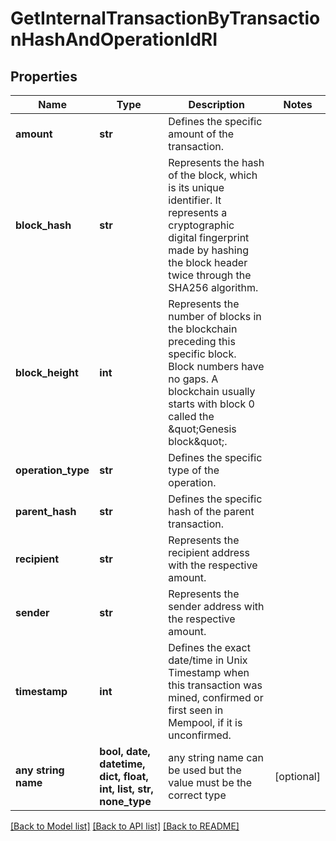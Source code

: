 # GetInternalTransactionByTransactionHashAndOperationIdRI


## Properties
Name | Type | Description | Notes
------------ | ------------- | ------------- | -------------
**amount** | **str** | Defines the specific amount of the transaction. | 
**block_hash** | **str** | Represents the hash of the block, which is its unique identifier. It represents a cryptographic digital fingerprint made by hashing the block header twice through the SHA256 algorithm. | 
**block_height** | **int** | Represents the number of blocks in the blockchain preceding this specific block. Block numbers have no gaps. A blockchain usually starts with block 0 called the \&quot;Genesis block\&quot;. | 
**operation_type** | **str** | Defines the specific type of the operation. | 
**parent_hash** | **str** | Defines the specific hash of the parent transaction. | 
**recipient** | **str** | Represents the recipient address with the respective amount. | 
**sender** | **str** | Represents the sender address with the respective amount. | 
**timestamp** | **int** | Defines the exact date/time in Unix Timestamp when this transaction was mined, confirmed or first seen in Mempool, if it is unconfirmed. | 
**any string name** | **bool, date, datetime, dict, float, int, list, str, none_type** | any string name can be used but the value must be the correct type | [optional]

[[Back to Model list]](../README.md#documentation-for-models) [[Back to API list]](../README.md#documentation-for-api-endpoints) [[Back to README]](../README.md)



